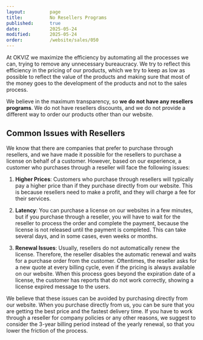 ```yaml
---
layout:         page
title:          No Resellers Programs
published:      true
date:           2025-05-24
modified:       2025-05-24
order:          /website/sales/050
---
```


At OKVIZ we maximize the efficiency by automating all the processes we can, trying to remove any unnecessary bureaucracy. We try to reflect this efficiency in the pricing of our products, which we try to keep as low as possible to reflect the value of the products and making sure that most of the money goes to the development of the products and not to the sales process.

We believe in the maximum transparency, so **we do not have any resellers programs**. We do not have resellers discounts, and we do not provide a different way to order our products other than our website.

## Common Issues with Resellers

We know that there are companies that prefer to purchase through resellers, and we have made it possible for the resellers to purchase a license on behalf of a customer. However, based on our experience, a customer who purchases through a reseller will face the following issues:

1. **Higher Prices**: Customers who purchase through resellers will typically pay a higher price than if they purchase directly from our website. This is because resellers need to make a profit, and they will charge a fee for their services.

2. **Latency**: You can purchase a license on our websites in a few minutes, but if you purchase through a reseller, you will have to wait for the reseller to process the order and complete the payment, because the license is not released until the payment is completed. This can take several days, and in some cases, even weeks or months.

3. **Renewal Issues**: Usually, resellers do not automatically renew the license. Therefore, the reseller disables the automatic renewal and waits for a purchase order from the customer. Oftentimes, the reseller asks for a new quote at every billing cycle, even if the pricing is always available on our website. When this process goes beyond the expiration date of a license, the customer has reports that do not work correctly, showing a license expired message to the users.

We believe that these issues can be avoided by purchasing directly from our website. When you purchase directly from us, you can be sure that you are getting the best price and the fastest delivery time.
If you have to work through a reseller for company policies or any other reasons, we suggest to consider the 3-year billing period instead of the yearly renewal, so that you lower the friction of the process.

